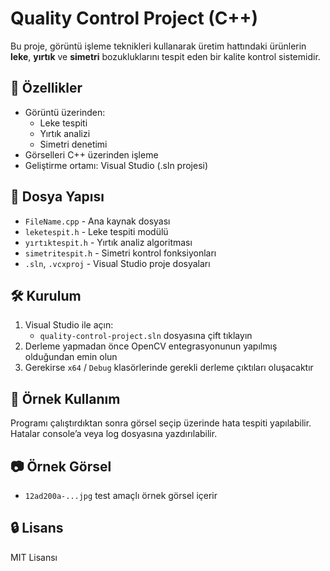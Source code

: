 # Quality Control Project (C++)

Bu proje, görüntü işleme teknikleri kullanarak üretim hattındaki ürünlerin **leke**, **yırtık** ve **simetri** bozukluklarını tespit eden bir kalite kontrol sistemidir.

## 🚀 Özellikler

- Görüntü üzerinden:
  - Leke tespiti
  - Yırtık analizi
  - Simetri denetimi
- Görselleri C++ üzerinden işleme
- Geliştirme ortamı: Visual Studio (.sln projesi)

## 📁 Dosya Yapısı

- `FileName.cpp` - Ana kaynak dosyası
- `leketespit.h` - Leke tespiti modülü
- `yırtıktespit.h` - Yırtık analiz algoritması
- `simetritespit.h` - Simetri kontrol fonksiyonları
- `.sln`, `.vcxproj` - Visual Studio proje dosyaları

## 🛠️ Kurulum

1. Visual Studio ile açın:
   - `quality-control-project.sln` dosyasına çift tıklayın
2. Derleme yapmadan önce OpenCV entegrasyonunun yapılmış olduğundan emin olun
3. Gerekirse `x64` / `Debug` klasörlerinde gerekli derleme çıktıları oluşacaktır

## 🧪 Örnek Kullanım

Programı çalıştırdıktan sonra görsel seçip üzerinde hata tespiti yapılabilir. Hatalar console’a veya log dosyasına yazdırılabilir.

## 📷 Örnek Görsel

- `12ad200a-...jpg` test amaçlı örnek görsel içerir

## 🔒 Lisans

MIT Lisansı

